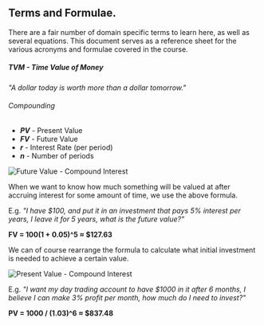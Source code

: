 Terms and Formulae.
---
There are a fair number of domain specific terms to learn here, as well as several equations. This document serves as a reference sheet for the various acronyms and formulae covered in the course.

##### TVM - Time Value of Money
_"A dollar today is worth more than a dollar tomorrow."_

###### Compounding
- ***PV*** - Present Value
- ***FV*** - Future Value
- ***r*** - Interest Rate (per period)
- ***n*** - Number of periods

![Future Value - Compound Interest](http://www.sciweavers.org/upload/Tex2Img_1673610975/eqn.png)

When we want to know how much something will be valued at after accruing interest for some amount of time, we use the above formula.

E.g. *"I have $100, and put it in an investment that pays 5% interest per years, I leave it for 5 years, what is the future value?"*

**FV = 100(1 + 0.05)^5 ≈ $127.63**

We can of course rearrange the formula to calculate what initial investment is needed to achieve a certain value.

![Present Value - Compound Interest](http://www.sciweavers.org/upload/Tex2Img_1673611570/eqn.png)

E.g. *"I want my day trading account to have $1000 in it after 6 months, I believe I can make 3% profit per month, how much do I need to invest?"*

**PV = 1000 / (1.03)^6 ≈ $837.48**



